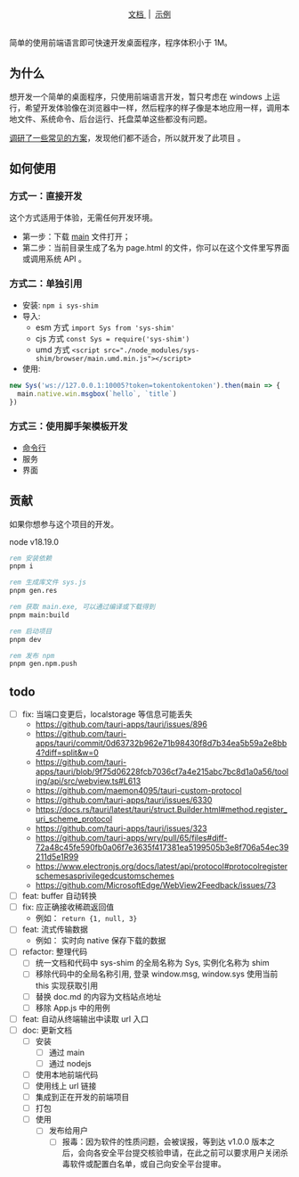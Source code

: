 <div align="center">
    <a href="https://github.com/wll8/sys-shim/blob/pre/doc.md">
        文档
    </a>
  &nbsp;|&nbsp;
    <a href="https://github.com/wll8/sys-shim/releases/tag/example">
        示例
    </a>
</div>

<br />

简单的使用前端语言即可快速开发桌面程序，程序体积小于 1M。

## 为什么

想开发一个简单的桌面程序，只使用前端语言开发，暂只考虑在 windows 上运行，希望开发体验像在浏览器中一样，然后程序的样子像是本地应用一样，调用本地文件、系统命令、后台运行、托盘菜单这些都没有问题。

[调研了一些常见的方案](#方案对比)，发现他们都不适合，所以就开发了此项目 。

## 如何使用

### 方式一：直接开发

这个方式适用于体验，无需任何开发环境。

- 第一步：下载 [main](https://github.com/wll8/sys-shim/releases/download/example/main.exe) 文件打开；
- 第二步：当前目录生成了名为 page.html 的文件，你可以在这个文件里写界面或调用系统 API 。

### 方式二：单独引用

- 安装:  `npm i sys-shim`
- 导入: 
  - esm 方式 `import Sys from 'sys-shim'`
  - cjs 方式 `const Sys = require('sys-shim')`
  - umd 方式 `<script src="./node_modules/sys-shim/browser/main.umd.min.js"></script>`
- 使用:

``` js
new Sys('ws://127.0.0.1:10005?token=tokentokentoken').then(main => {
  main.native.win.msgbox(`hello`, `title`)
})
```

### 方式三：使用脚手架模板开发

- [命令行](https://wll8.github.io/sys-shim-doc/docs/cli/sys-shim.html)
- 服务
- 界面


## 贡献

如果你想参与这个项目的开发。

node v18.19.0

``` bat
rem 安装依赖
pnpm i

rem 生成库文件 sys.js
pnpm gen.res

rem 获取 main.exe, 可以通过编译或下载得到
pnpm main:build

rem 启动项目
pnpm dev

rem 发布 npm
pnpm gen.npm.push

```

## todo

- [ ] fix: 当端口变更后，localstorage 等信息可能丢失
  - https://github.com/tauri-apps/tauri/issues/896
  - https://github.com/tauri-apps/tauri/commit/0d63732b962e71b98430f8d7b34ea5b59a2e8bb4?diff=split&w=0
  - https://github.com/tauri-apps/tauri/blob/9f75d06228fcb7036cf7a4e215abc7bc8d1a0a56/tooling/api/src/webview.ts#L613
  - https://github.com/maemon4095/tauri-custom-protocol
  - https://github.com/tauri-apps/tauri/issues/6330
  - https://docs.rs/tauri/latest/tauri/struct.Builder.html#method.register_uri_scheme_protocol
  - https://github.com/tauri-apps/tauri/issues/323
  - https://github.com/tauri-apps/wry/pull/65/files#diff-72a48c45fe590fb0a06f7e3635f417381ea5199505b3e8f706a54ec39211d5e1R99
  - https://www.electronjs.org/docs/latest/api/protocol#protocolregisterschemesasprivilegedcustomschemes
  - https://github.com/MicrosoftEdge/WebView2Feedback/issues/73
- [ ] feat: buffer 自动转换
- [ ] fix: 应正确接收稀疏返回值
  - 例如： `return {1, null, 3}` 
- [ ] feat: 流式传输数据
  - 例如： 实时向 native 保存下载的数据
- [ ] refactor: 整理代码
  - [ ] 统一文档和代码中 sys-shim 的全局名称为 Sys, 实例化名称为 shim
  - [ ] 移除代码中的全局名称引用, 登录 window.msg, window.sys 使用当前 this 实现获取引用
  - [ ] 替换 doc.md 的内容为文档站点地址
  - [ ] 移除 App.js 中的用例
- [ ] feat: 自动从终端输出中读取 url 入口
- [ ] doc: 更新文档
  - [ ] 安装
    - [ ] 通过 main
    - [ ] 通过 nodejs
  - [ ] 使用本地前端代码
  - [ ] 使用线上 url 链接
  - [ ] 集成到正在开发的前端项目
  - [ ] 打包
  - [ ] 使用
    - [ ] 发布给用户
      - [ ] 报毒：因为软件的性质问题，会被误报，等到达 v1.0.0 版本之后，会向各安全平台提交核验申请，在此之前可以要求用户关闭杀毒软件或配置白名单，或自己向安全平台提审。